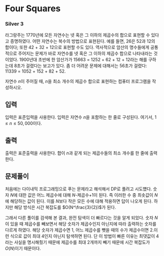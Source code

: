 # Four Squares

### Silver 3

라그랑주는 1770년에 모든 자연수는 넷 혹은 그 이하의 제곱수의 합으로 표현할 수 있다고 증명하였다. 어떤 자연수는 복수의 방법으로 표현된다. 예를 들면, 26은 52과 12의 합이다; 또한 42 + 32 + 12으로 표현할 수도 있다. 역사적으로 암산의 명수들에게 공통적으로 주어지는 문제가 바로 자연수를 넷 혹은 그 이하의 제곱수 합으로 나타내라는 것이었다. 1900년대 초반에 한 암산가가 15663 = 1252 + 62 + 12 + 12라는 해를 구하는데 8초가 걸렸다는 보고가 있다. 좀 더 어려운 문제에 대해서는 56초가 걸렸다: 11339 = 1052 + 152 + 82 + 52.

자연수 $n$이 주어질 때, $n$을 최소 개수의 제곱수 합으로 표현하는 컴퓨터 프로그램을 작성하시오.

## 입력
입력은 표준입력을 사용한다. 입력은 자연수 $n$을 포함하는 한 줄로 구성된다. 여기서, $1 ≤ n ≤ 50,000$이다.

## 출력
출력은 표준출력을 사용한다. 합이 $n$과 같게 되는 제곱수들의 최소 개수를 한 줄에 출력한다.

## 문제풀이
처음에는 다이내믹 프로그래밍으로 푸는 문제라고 해석해서 DP로 풀려고 시도헀다. 숫자 $N$에 대한 값은 어느 제곱수에 대해 $N$-제곱수+1이 된다. 즉 이러한 수 중 최솟값이 $N$에 해당하는 값이 된다. 이를 $N$보다 작은 모든 수에 대해 적용하면 답이 나오게 된다. 하지만 해당 방식은 시간 복잡도를 $O(N^\frac{3}{2})$가 된다.

그래서 다른 풀이를 검색해 본 결과, 완전 탐색이 더 빠르다는 것을 알게 되었다. 숫자 $N$이 있을 때 제곱수를 빼보면서 해당 숫자가 제곱수인지 아닌지에 따라 출력하는 숫자를 다르게 하였다. 해당 숫자가 제곱수면 1, 어느 제곱수를 뺏을 때의 수가 제곱수이면 2.이런 식으로 값이 최대 4인지 아닌지 탐색하면 된다. 단 이 방법이 빠른 이유는 최댓값이 4라는 사실을 명시해줬기 때문에 제곱수를 최대 2개까지 빼기 때문에 시간 복잡도가 $O(N)$이기 때문이다.